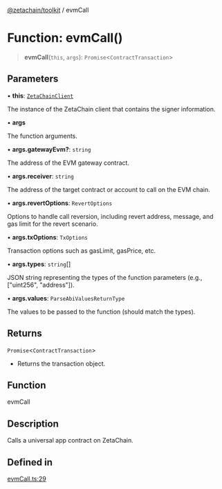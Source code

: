 [@zetachain/toolkit](toolkit/index.md) / evmCall

# Function: evmCall()

> **evmCall**(`this`, `args`): `Promise`\<`ContractTransaction`\>

## Parameters

• **this**: [`ZetaChainClient`](toolkit/Class.ZetaChainClient.md)

The instance of the ZetaChain client that contains the signer information.

• **args**

The function arguments.

• **args.gatewayEvm?**: `string`

The address of the EVM gateway contract.

• **args.receiver**: `string`

The address of the target contract or account to call on the EVM chain.

• **args.revertOptions**: `RevertOptions`

Options to handle call reversion, including revert address, message, and gas limit for the revert scenario.

• **args.txOptions**: `TxOptions`

Transaction options such as gasLimit, gasPrice, etc.

• **args.types**: `string`[]

JSON string representing the types of the function parameters (e.g., ["uint256", "address"]).

• **args.values**: `ParseAbiValuesReturnType`

The values to be passed to the function (should match the types).

## Returns

`Promise`\<`ContractTransaction`\>

- Returns the transaction object.

## Function

evmCall

## Description

Calls a universal app contract on ZetaChain.

## Defined in

[evmCall.ts:29](https://github.com/zeta-chain/toolkit/blob/542ef856894da0ed38ef2a757d2c0d70c2bb020d/packages/client/src/evmCall.ts#L29)
